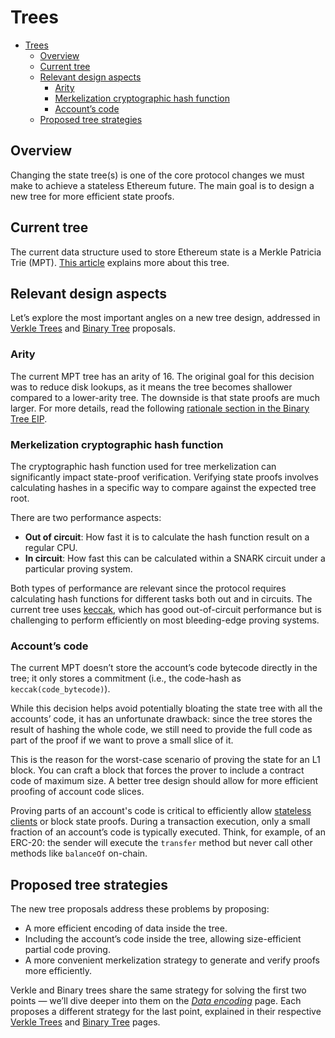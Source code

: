 # Trees

- [Trees](#trees)
  - [Overview](#overview)
  - [Current tree](#current-tree)
  - [Relevant design aspects](#relevant-design-aspects)
    - [Arity](#arity)
    - [Merkelization cryptographic hash function](#merkelization-cryptographic-hash-function)
    - [Account’s code](#accounts-code)
  - [Proposed tree strategies](#proposed-tree-strategies)

## Overview

Changing the state tree(s) is one of the core protocol changes we must make to achieve a stateless Ethereum future. The main goal is to design a new tree for more efficient state proofs.

## Current tree

The current data structure used to store Ethereum state is a Merkle Patricia Trie (MPT). [This article](https://ethereum.org/en/developers/docs/data-structures-and-encoding/patricia-merkle-trie/) explains more about this tree.

## Relevant design aspects

Let’s explore the most important angles on a new tree design, addressed in [Verkle Trees](./vkt-tree.md) and [Binary Tree](./binary-tree.md) proposals.

### Arity

The current MPT tree has an arity of 16. The original goal for this decision was to reduce disk lookups, as it means the tree becomes shallower compared to a lower-arity tree. The downside is that state proofs are much larger. For more details, read the following [rationale section in the Binary Tree EIP](https://eips.ethereum.org/EIPS/eip-7864#arity-2).

### Merkelization cryptographic hash function

The cryptographic hash function used for tree merkelization can significantly impact state-proof verification. Verifying state proofs involves calculating hashes in a specific way to compare against the expected tree root.

There are two performance aspects:

- **Out of circuit**: How fast it is to calculate the hash function result on a regular CPU.
- **In circuit**: How fast this can be calculated within a SNARK circuit under a particular proving system.

Both types of performance are relevant since the protocol requires calculating hash functions for different tasks both out and in circuits. The current tree uses [keccak](https://keccak.team/keccak_specs_summary.html), which has good out-of-circuit performance but is challenging to perform efficiently on most bleeding-edge proving systems.

### Account’s code

The current MPT doesn’t store the account’s code bytecode directly in the tree; it only stores a commitment (i.e., the code-hash as `keccak(code_bytecode)`).

While this decision helps avoid potentially bloating the state tree with all the accounts’ code, it has an unfortunate drawback: since the tree stores the result of hashing the whole code, we still need to provide the full code as part of the proof if we want to prove a small slice of it.

This is the reason for the worst-case scenario of proving the state for an L1 block. You can craft a block that forces the prover to include a contract code of maximum size. A better tree design should allow for more efficient proofing of account code slices.

Proving parts of an account's code is critical to efficiently allow [stateless clients](../use-cases/stateless-clients.md) or block state proofs. During a transaction execution, only a small fraction of an account’s code is typically executed. Think, for example, of an ERC-20: the sender will execute the `transfer` method but never call other methods like `balanceOf` on-chain.

## Proposed tree strategies

The new tree proposals address these problems by proposing:

- A more efficient encoding of data inside the tree.
- Including the account’s code inside the tree, allowing size-efficient partial code proving.
- A more convenient merkelization strategy to generate and verify proofs more efficiently.

Verkle and Binary trees share the same strategy for solving the first two points — we’ll dive deeper into them on the [*Data encoding*](data-encoding.md) page. Each proposes a different strategy for the last point, explained in their respective [Verkle Trees](vkt-tree.md) and [Binary Tree](binary-tree.md) pages.
